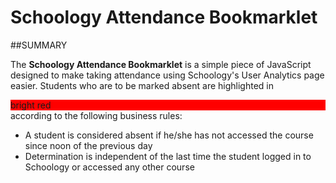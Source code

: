 Schoology Attendance Bookmarklet
===

##SUMMARY

The **Schoology Attendance Bookmarklet** is a simple piece of JavaScript designed to make taking attendance using Schoology's User Analytics page easier.  Students who are to be marked absent are highlighted in <div markdown="0" style="background-color: red;">bright red</div> according to the following business rules:

* A student is considered absent if he/she has not accessed the course since noon of the previous day
* Determination is independent of the last time the student logged in to Schoology or accessed any other course
